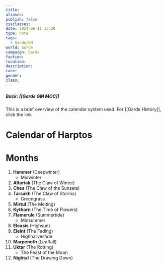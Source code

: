 ```yaml
---
title: 
aliases: 
publish: false
cssclasses: 
date: 2024-06-11 13:20
type: note
tags:
  - Garde/GM
world: Garde
campaign: Garde
faction: 
location: 
description: 
race: 
gender: 
class:
---
```

##### Back: [[Garde GM MOC]]

This is a brief overview of the calendar system used. For [[Garde History]], click the link
# Calendar of Harptos

# Months
1. **Hammer** (Deepwinter)
	- Midwinter
2. **Alturiak** (The Claw of Winter)
3. **Ches** (The Claw of the Sunsets)
4. **Tarsakh** (The Claw of Storms)
	- Greengrass
5. **Mirtul** (The Melting)
6. **Kythorn** (The Time of Flowers)
7. **Flamerule** (Summertide)
	- Midsummer
8. **Eleasis** (Highsun)
9. **Eleint** (The Fading)
	- Highharvestide
10. **Marpenoth** (Leaffall)
11. **Uktar** (The Rotting)
	- The Feast of the Moon
12. **Nightal** (The Drawing Down)
